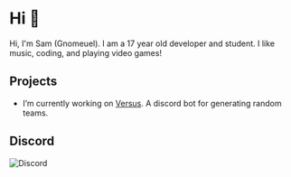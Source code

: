 # Hi 👋

Hi, I'm Sam (Gnomeuel). I am a 17 year old developer and student. I like music, coding, and playing video games!

## Projects

- I’m currently working on [Versus](https://discord.com/oauth2/authorize?client_id=837732310194454588&permissions=2164599888&scope=bot). A discord bot for generating random teams.

## Discord

![Discord](https://discord.c99.nl/widget/theme-4/388733878392717330.png)
